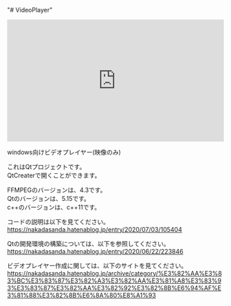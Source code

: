 "# VideoPlayer" 

<div style="width:100%;height:0px;position:relative;padding-bottom:56.250%;"><iframe src="https://streamable.com/e/3kv6p9" frameborder="0" width="100%" height="100%" allowfullscreen style="width:100%;height:100%;position:absolute;left:0px;top:0px;overflow:hidden;"></iframe></div>

windows向けビデオプレイヤー(映像のみ)  

これはQtプロジェクトです。  
QtCreaterで開くことができます。  
  
  
FFMPEGのバージョンは、4.3です。  
Qtのバージョンは、5.15です。  
c++のバージョンは、c++11です。  

コードの説明は以下を見てください。  
https://nakadasanda.hatenablog.jp/entry/2020/07/03/105404  

Qtの開発環境の構築については、以下を参照してください。   
https://nakadasanda.hatenablog.jp/entry/2020/06/22/223846  

ビデオプレイヤー作成に関しては、以下のサイトを見てください。  
https://nakadasanda.hatenablog.jp/archive/category/%E3%82%AA%E3%83%BC%E3%83%87%E3%82%A3%E3%82%AA%E3%81%A8%E3%83%93%E3%83%87%E3%82%AA%E3%82%92%E3%82%8B%E6%94%AF%E3%81%88%E3%82%8B%E6%8A%80%E8%A1%93  
